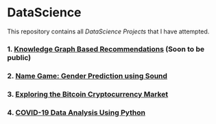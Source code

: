 # DataScience
This repository contains all <em>DataScience Projects</em> that I have attempted.

### 1. [Knowledge Graph Based Recommendations](https://github.com/saifali-patel/Knowledge-Graph-Based-Recommendations) (Soon to be public)
### 2. [Name Game: Gender Prediction using Sound](https://github.com/saifali-patel/DataScience/blob/main/Name%20Game:%20Gender%20Prediction%20using%20Sound/README.md)
### 3. [Exploring the Bitcoin Cryptocurrency Market](https://github.com/saifali-patel/DataScience/tree/main/Exploring%20the%20Bitcoin%20Cryptocurrency%20Market)
### 4. [COVID-19 Data Analysis Using Python](https://github.com/saifali-patel/DataScience/blob/main/COVID19-Data-Analysis-Using-Python/README.md)




